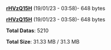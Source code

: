 [**rHVzQ15H**](/data/rHVzQ15H.txt) (19/01/23 - 03:58)- 648 bytes

[**rHVzQ15H**](/data/rHVzQ15H.txt) (19/01/23 - 03:58)- 648 bytes

**Total Datas**: 5210

**Total Size**: 31.33 MB / 31.3 MB